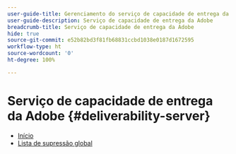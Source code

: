 ```yaml
---
user-guide-title: Gerenciamento do serviço de capacidade de entrega da Adobe
user-guide-description: Serviço de capacidade de entrega da Adobe
breadcrumb-title: Serviço de capacidade de entrega da Adobe
hide: true
source-git-commit: e52b82bd3f81fb68831ccbd1038e0187d1672595
workflow-type: ht
source-wordcount: '0'
ht-degree: 100%

---
```


# Serviço de capacidade de entrega da Adobe {#deliverability-server}

* [Início](home.md)
* [Lista de supressão global](global-suppression-list.md)
